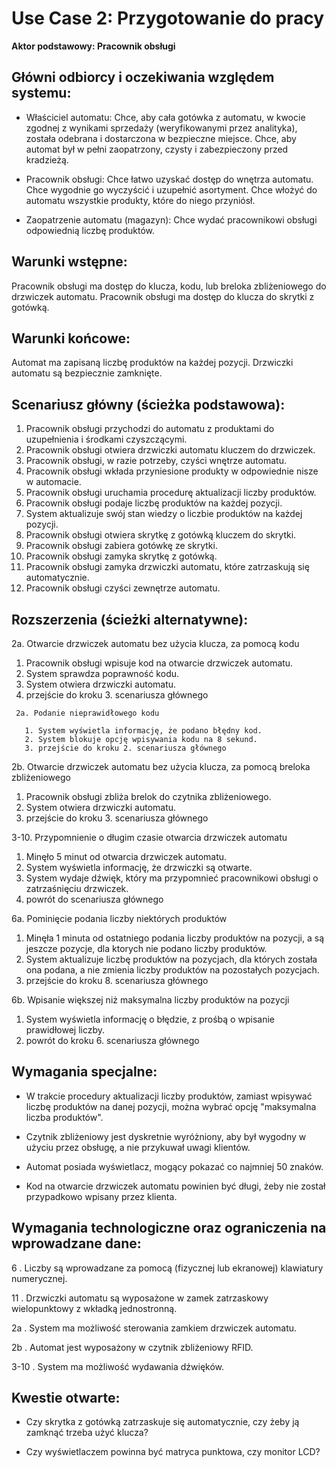 Use Case 2: Przygotowanie do pracy
=====================

**Aktor podstawowy: Pracownik obsługi**


Główni odbiorcy i oczekiwania względem systemu:
-----------------------------------------------

 - Właściciel automatu: Chce, aby cała gotówka z automatu, w kwocie zgodnej z wynikami sprzedaży (weryfikowanymi przez analityka), została odebrana i dostarczona w bezpieczne miejsce. Chce, aby automat był w pełni zaopatrzony, czysty i zabezpieczony przed kradzieżą.

 - Pracownik obsługi: Chce łatwo uzyskać dostęp do wnętrza automatu. Chce wygodnie go wyczyścić i uzupełnić asortyment. Chce włożyć do automatu wszystkie produkty, które do niego przyniósł. 

 - Zaopatrzenie automatu (magazyn): Chce wydać pracownikowi obsługi odpowiednią liczbę produktów.

Warunki wstępne:
----------------

Pracownik obsługi ma dostęp do klucza, kodu, lub breloka zbliżeniowego do drzwiczek automatu. Pracownik obsługi ma dostęp do klucza do skrytki z gotówką.

Warunki końcowe:
----------------

Automat ma zapisaną liczbę produktów na każdej pozycji. Drzwiczki automatu są bezpiecznie zamknięte.

Scenariusz główny (ścieżka podstawowa):
---------------------------------------

 1. Pracownik obsługi przychodzi do automatu z produktami do uzupełnienia i środkami czyszczącymi.
 2. Pracownik obsługi otwiera drzwiczki automatu kluczem do drzwiczek.
 3. Pracownik obsługi, w razie potrzeby, czyści wnętrze automatu.
 4. Pracownik obsługi wkłada przyniesione produkty w odpowiednie nisze w automacie.
 5. Pracownik obsługi uruchamia procedurę aktualizacji liczby produktów.
 6. Pracownik obsługi podaje liczbę produktów na każdej pozycji.
 7. System aktualizuje swój stan wiedzy o liczbie produktów na każdej pozycji.
 8. Pracownik obsługi otwiera skrytkę z gotówką kluczem do skrytki.
 9. Pracownik obsługi zabiera gotówkę ze skrytki.
 10. Pracownik obsługi zamyka skrytkę z gotówką.
 11. Pracownik obsługi zamyka drzwiczki automatu, które zatrzaskują się automatycznie.
 12. Pracownik obsługi czyści zewnętrze automatu.

Rozszerzenia (ścieżki alternatywne):
------------------------------------

 2a. Otwarcie drzwiczek automatu bez użycia klucza, za pomocą kodu

   1. Pracownik obsługi wpisuje kod na otwarcie drzwiczek automatu.
   2. System sprawdza poprawność kodu.
   3. System otwiera drzwiczki automatu.
   4. przejście do kroku 3. scenariusza głównego
   
     2a. Podanie nieprawidłowego kodu

       1. System wyświetla informację, że podano błędny kod.
       2. System blokuje opcję wpisywania kodu na 8 sekund.
       3. przejście do kroku 2. scenariusza głównego

 2b. Otwarcie drzwiczek automatu bez użycia klucza, za pomocą breloka zbliżeniowego

   1. Pracownik obsługi zbliża brelok do czytnika zbliżeniowego.
   2. System otwiera drzwiczki automatu.
   3. przejście do kroku 3. scenariusza głównego

 3-10. Przypomnienie o długim czasie otwarcia drzwiczek automatu

   1. Minęło 5 minut od otwarcia drzwiczek automatu.
   2. System wyświetla informację, że drzwiczki są otwarte.
   3. System wydaje dźwięk, który ma przypomnieć pracownikowi obsługi o zatrzaśnięciu drzwiczek.
   4. powrót do scenariusza głównego

 6a. Pominięcie podania liczby niektórych produktów

   1. Minęła 1 minuta od ostatniego podania liczby produktów na pozycji, a są jeszcze pozycje, dla ktorych nie podano liczby produktów.
   2. System aktualizuje liczbę produktów na pozycjach, dla których została ona podana, a nie zmienia liczby produktów na pozostałych pozycjach.
   3. przejście do kroku 8. scenariusza głównego

 6b. Wpisanie większej niż maksymalna liczby produktów na pozycji

   1. System wyświetla informację o błędzie, z prośbą o wpisanie prawidłowej liczby.
   4. powrót do kroku 6. scenariusza głównego

Wymagania specjalne:
--------------------

 - W trakcie procedury aktualizacji liczby produktów, zamiast wpisywać liczbę produktów na danej pozycji, można wybrać opcję "maksymalna liczba produktów".

 - Czytnik zbliżeniowy jest dyskretnie wyróżniony, aby był wygodny w użyciu przez obsługę, a nie przykuwał uwagi klientów.

 - Automat posiada wyświetlacz, mogący pokazać co najmniej 50 znaków.

 - Kod na otwarcie drzwiczek automatu powinien być długi, żeby nie został przypadkowo wpisany przez klienta.

Wymagania technologiczne oraz ograniczenia na wprowadzane dane:
---------------------------------------------------------------

 6 . Liczby są wprowadzane za pomocą (fizycznej lub ekranowej) klawiatury numerycznej.

 11 . Drzwiczki automatu są wyposażone w zamek zatrzaskowy wielopunktowy z wkładką jednostronną.

 2a . System ma możliwość sterowania zamkiem drzwiczek automatu.

 2b . Automat jest wyposażony w czytnik zbliżeniowy RFID.

 3-10 . System ma możliwość wydawania dźwięków.

Kwestie otwarte:
----------------

 - Czy skrytka z gotówką zatrzaskuje się automatycznie, czy żeby ją zamknąć trzeba użyć klucza?

 - Czy wyświetlaczem powinna być matryca punktowa, czy monitor LCD?